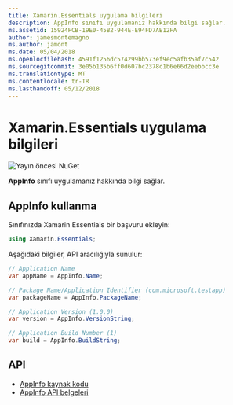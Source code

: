 ```yaml
---
title: Xamarin.Essentials uygulama bilgileri
description: AppInfo sınıfı uygulamanız hakkında bilgi sağlar.
ms.assetid: 15924FCB-19E0-45B2-944E-E94FD7AE12FA
author: jamesmontemagno
ms.author: jamont
ms.date: 05/04/2018
ms.openlocfilehash: 4591f1256dc574299bb573ef9ec5afb35af7c542
ms.sourcegitcommit: 3e05b135b6ff0d607bc2378c1b6e66d2eebbcc3e
ms.translationtype: MT
ms.contentlocale: tr-TR
ms.lasthandoff: 05/12/2018
---
```

# <a name="xamarinessentials-app-information"></a>Xamarin.Essentials uygulama bilgileri

![Yayın öncesi NuGet](~/media/shared/pre-release.png)

**AppInfo** sınıfı uygulamanız hakkında bilgi sağlar.

## <a name="using-appinfo"></a>AppInfo kullanma

Sınıfınızda Xamarin.Essentials bir başvuru ekleyin:

```csharp
using Xamarin.Essentials;
```

Aşağıdaki bilgiler, API aracılığıyla sunulur:

```csharp
// Application Name
var appName = AppInfo.Name;

// Package Name/Application Identifier (com.microsoft.testapp)
var packageName = AppInfo.PackageName;

// Application Version (1.0.0)
var version = AppInfo.VersionString;

// Application Build Number (1)
var build = AppInfo.BuildString;
```

## <a name="api"></a>API

- [AppInfo kaynak kodu](https://github.com/xamarin/Essentials/tree/master/Xamarin.Essentials/AppInfo)
- [AppInfo API belgeleri](xref:Xamarin.Essentials.AppInfo)
